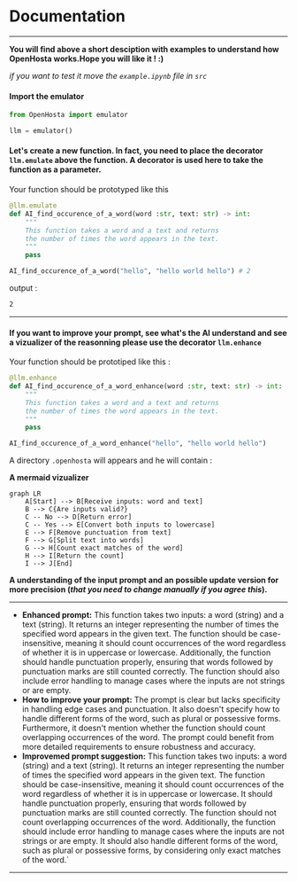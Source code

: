 # Documentation
___

**You will find above a short desciption with examples to understand how OpenHosta works.Hope you will like it ! :)**

*if you want to test it move the `example.ipynb` file in `src`*

#### Import the emulator

```python
from OpenHosta import emulator

llm = emulator()
```

#### Let's create a new function. In fact, you need to place the decorator `llm.emulate` above the function. A decorator is used here to take the function as a parameter.

Your function should be prototyped like this

```python
@llm.emulate
def AI_find_occurence_of_a_word(word :str, text: str) -> int:
    """
    This function takes a word and a text and returns
    the number of times the word appears in the text.
    """
    pass

AI_find_occurence_of_a_word("hello", "hello world hello") # 2
```

output :
```bash
2
```
___

#### If you want to improve your prompt, see what's the AI understand and see a vizualizer of the reasonning please use the decorator `llm.enhance`
Your function should be prototiped like this : 

```python
@llm.enhance
def AI_find_occurence_of_a_word_enhance(word :str, text: str) -> int:
    """
    This function takes a word and a text and returns
    the number of times the word appears in the text.
    """
    pass

AI_find_occurence_of_a_word_enhance("hello", "hello world hello")
```

A directory `.openhosta` will appears and he will contain :

**A mermaid vizualizer**
```mermaid
graph LR
    A[Start] --> B[Receive inputs: word and text]
    B --> C{Are inputs valid?}
    C -- No --> D[Return error]
    C -- Yes --> E[Convert both inputs to lowercase]
    E --> F[Remove punctuation from text]
    F --> G[Split text into words]
    G --> H[Count exact matches of the word]
    H --> I[Return the count]
    I --> J[End]
```

**A understanding of the input prompt and an possible update version for more precision (*that you need to change manually if you agree this*).**
___
- **Enhanced prompt:**
This function takes two inputs: a word (string) and a text (string). It returns an integer representing the number of times the specified word appears in the given text. The function should be case-insensitive, meaning it should count occurrences of the word regardless of whether it is in uppercase or lowercase. Additionally, the function should handle punctuation properly, ensuring that words followed by punctuation marks are still counted correctly. The function should also include error handling to manage cases where the inputs are not strings or are empty.
- **How to improve your prompt:**
The prompt is clear but lacks specificity in handling edge cases and punctuation. It also doesn't specify how to handle different forms of the word, such as plural or possessive forms. Furthermore, it doesn't mention whether the function should count overlapping occurrences of the word. The prompt could benefit from more detailed requirements to ensure robustness and accuracy.
- **Improvemed prompt suggestion:**
This function takes two inputs: a word (string) and a text (string). It returns an integer representing the number of times the specified word appears in the given text. The function should be case-insensitive, meaning it should count occurrences of the word regardless of whether it is in uppercase or lowercase. It should handle punctuation properly, ensuring that words followed by punctuation marks are still counted correctly. The function should not count overlapping occurrences of the word. Additionally, the function should include error handling to manage cases where the inputs are not strings or are empty. It should also handle different forms of the word, such as plural or possessive forms, by considering only exact matches of the word.`
___
